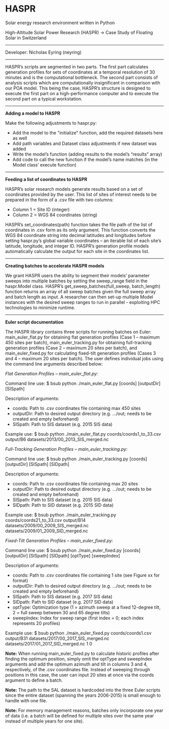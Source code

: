 # HASPR
Solar energy research environment written in Python

High-Altitude Solar Power Research (HASPR) -> Case Study of Floating Solar in Switzerland

-----

Developer: Nicholas Eyring (neyring)

-----

HASPR’s scripts are segmented in two parts. The first part calculates generation profiles for sets of coordinates at a temporal resolution of 30 minutes and is the computational bottleneck. The second part consists of analysis scripts which are computationally insignificant in comparison with our POA model. This being the case, HASPR’s structure is designed to execute the first part on a high-performance computer and to execute the second part on a typical workstation.

-----

**Adding a model to HASPR**

Make the following adjustments to haspr.py:
- Add the model to the "initialize" function, add the required datasets here as well
- Add path variables and Dataset class adjustments if new dataset was added
- Write the model’s function (adding results to the model’s “results” array)
- Add code to call the new function if the model’s name matches (in the Model class’ execute function)

-----

**Feeding a list of coordinates to HASPR**

HASPR’s solar research models generate results based on a set of coordinates provided by the user. This list of sites of interest needs to be prepared in the form of a .csv file with two columns:

- Column 1 = Site ID (integer)
- Column 2 = WGS 84 coordinates (string)

HASPR’s set_coordinates(path) function takes the file path of the list of coordinates in .csv form as its only argument. This function converts the WGS 84 coordinate string into decimal latitudes and longitudes before setting haspr.py’s global variable coordinates – an iterable list of each site’s latitude, longitude, and integer ID. HASPR’s generation profile models automatically calculate the output for each site in the coordinates list.

-----

**Creating batches to accelerate HASPR models**

We grant HASPR users the ability to segment their models’ parameter sweeps into multiple batches by setting the sweep_range field in the haspr.Model class. HASPR’s get_sweep_batches(full_sweep, batch_length) function returns an array of all sweep batches given the full sweep array and batch length as input. A researcher can then set-up multiple Model instances with the desired sweep ranges to run in parallel - exploiting HPC technologies to minimize runtime.

-----

**Euler script documentation**

The HASPR library contains three scripts for running batches on Euler: main_euler_flat.py for obtaining flat generation profiles (Case 1 – maximum 450 sites per batch), main_euler_tracking.py for obtaining full-tracking generation profiles (Case 2 – maximum 20 sites per batch), and main_euler_fixed.py for calculating fixed-tilt generation profiles (Cases 3 and 4 – maximum 20 sites per batch). The user defines individual jobs using the command line arguments described below:

*Flat Generation Profiles – main_euler_flat.py:*

Command line use: $ bsub python ./main_euler_flat.py [coords] [outputDir] [SISpath]

Description of arguments:
- coords:	Path to .csv coordinates file containing max 450 sites
- outputDir:	Path to desired output directory (e.g. …/out; needs to be created and empty beforehand)
- SISpath:	Path to SIS dataset (e.g. 2015 SIS data)

Example use: $ bsub python ./main_euler_flat.py coords/coords1_to_33.csv output/B6 datasets/2013/00_2013_SIS_merged.nc


*Full-Tracking Generation Profiles – main_euler_tracking.py:*

Command line use: $ bsub python ./main_euler_tracking.py [coords] [outputDir] [SISpath] [SIDpath]

Description of arguments:
- coords:	Path to .csv coordinates file containing max 20 sites
- outputDir:	Path to desired output directory (e.g. …/out; needs to be created and empty beforehand)
- SISpath:	Path to SIS dataset (e.g. 2015 SIS data)
- SIDpath:	Path to SID dataset (e.g. 2015 SID data)

Example use: $ bsub python ./main_euler_tracking.py coords/coords21_to_33.csv output/B14 datasets/2009/00_2009_SIS_merged.nc datasets/2009/01_2009_SID_merged.nc

*Fixed-Tilt Generation Profiles – main_euler_fixed.py:*

Command line use: $ bsub python ./main_euler_fixed.py [coords] [outputDir] [SISpath] [SIDpath] [optType] [sweepIndex]

Description of arguments:
- coords:	Path to .csv coordinates file containing 1 site (see Figure xx for format)
- outputDir:	Path to desired output directory (e.g. …/out; needs to be created and empty beforehand)
- SISpath:	Path to SIS dataset (e.g. 2017 SIS data)
- SIDpath:	Path to SID dataset (e.g. 2017 SID data)
- optType:	Optimization type (1 = azimuth sweep at a fixed 12-degree tilt, 2 = full sweep between 30 and 65 degree tilts)
- sweepIndex:	Index for sweep range (first index = 0; each index represents 20 profiles)
	
Example use:  $ bsub python ./main_euler_fixed.py coords/coords1.csv output/B31 datasets/2017/00_2017_SIS_merged.nc datasets/2017/01_2017_SID_merged.nc 1 0

**Note:** When running main_euler_fixed.py to calculate historic profiles after finding the optimum position, simply omit the optType and sweepIndex arguments and add the optimum azimuth and tilt in columns 3 and 4, respectively, of the .csv coordinates file. Instead of sweeping through positions in this case, the user can input 20 sites at once via the coords argument to define a batch.

**Note:** The path to the SAL dataset is hardcoded into the three Euler scripts since the entire dataset (spanning the years 2006-2015) is small enough to handle with one file.

**Note:** For memory management reasons, batches only incorporate one year of data (i.e. a batch will be defined for multiple sites over the same year instead of multiple years for one site).


